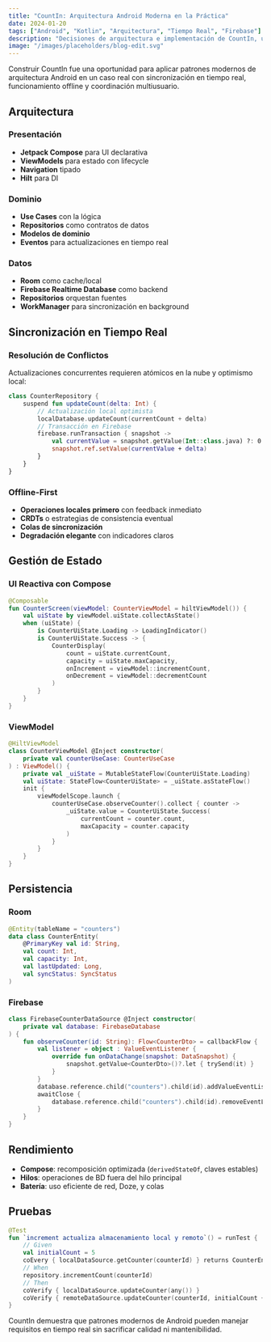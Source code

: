 ```yaml
---
title: "CountIn: Arquitectura Android Moderna en la Práctica"
date: 2024-01-20
tags: ["Android", "Kotlin", "Arquitectura", "Tiempo Real", "Firebase"]
description: "Decisiones de arquitectura e implementación de CountIn, una app de control de aforo en tiempo real"
image: "/images/placeholders/blog-edit.svg"
---
```


Construir CountIn fue una oportunidad para aplicar patrones modernos de arquitectura Android en un caso real con sincronización en tiempo real, funcionamiento offline y coordinación multiusuario.

## Arquitectura

### Presentación
- **Jetpack Compose** para UI declarativa
- **ViewModels** para estado con lifecycle
- **Navigation** tipado
- **Hilt** para DI

### Dominio
- **Use Cases** con la lógica
- **Repositorios** como contratos de datos
- **Modelos de dominio**
- **Eventos** para actualizaciones en tiempo real

### Datos
- **Room** como cache/local
- **Firebase Realtime Database** como backend
- **Repositorios** orquestan fuentes
- **WorkManager** para sincronización en background

## Sincronización en Tiempo Real

### Resolución de Conflictos
Actualizaciones concurrentes requieren atómicos en la nube y optimismo local:

```kotlin
class CounterRepository {
    suspend fun updateCount(delta: Int) {
        // Actualización local optimista
        localDatabase.updateCount(currentCount + delta)
        // Transacción en Firebase
        firebase.runTransaction { snapshot ->
            val currentValue = snapshot.getValue(Int::class.java) ?: 0
            snapshot.ref.setValue(currentValue + delta)
        }
    }
}
```

### Offline-First
- **Operaciones locales primero** con feedback inmediato
- **CRDTs** o estrategias de consistencia eventual
- **Colas de sincronización**
- **Degradación elegante** con indicadores claros

## Gestión de Estado

### UI Reactiva con Compose

```kotlin
@Composable
fun CounterScreen(viewModel: CounterViewModel = hiltViewModel()) {
    val uiState by viewModel.uiState.collectAsState()
    when (uiState) {
        is CounterUiState.Loading -> LoadingIndicator()
        is CounterUiState.Success -> {
            CounterDisplay(
                count = uiState.currentCount,
                capacity = uiState.maxCapacity,
                onIncrement = viewModel::incrementCount,
                onDecrement = viewModel::decrementCount
            )
        }
    }
}
```

### ViewModel

```kotlin
@HiltViewModel
class CounterViewModel @Inject constructor(
    private val counterUseCase: CounterUseCase
) : ViewModel() {
    private val _uiState = MutableStateFlow(CounterUiState.Loading)
    val uiState: StateFlow<CounterUiState> = _uiState.asStateFlow()
    init {
        viewModelScope.launch {
            counterUseCase.observeCounter().collect { counter ->
                _uiState.value = CounterUiState.Success(
                    currentCount = counter.count,
                    maxCapacity = counter.capacity
                )
            }
        }
    }
}
```

## Persistencia

### Room

```kotlin
@Entity(tableName = "counters")
data class CounterEntity(
    @PrimaryKey val id: String,
    val count: Int,
    val capacity: Int,
    val lastUpdated: Long,
    val syncStatus: SyncStatus
)
```

### Firebase

```kotlin
class FirebaseCounterDataSource @Inject constructor(
    private val database: FirebaseDatabase
) {
    fun observeCounter(id: String): Flow<CounterDto> = callbackFlow {
        val listener = object : ValueEventListener {
            override fun onDataChange(snapshot: DataSnapshot) {
                snapshot.getValue<CounterDto>()?.let { trySend(it) }
            }
        }
        database.reference.child("counters").child(id).addValueEventListener(listener)
        awaitClose {
            database.reference.child("counters").child(id).removeEventListener(listener)
        }
    }
}
```

## Rendimiento

- **Compose**: recomposición optimizada (`derivedStateOf`, claves estables)
- **Hilos**: operaciones de BD fuera del hilo principal
- **Batería**: uso eficiente de red, Doze, y colas

## Pruebas

```kotlin
@Test
fun `increment actualiza almacenamiento local y remoto`() = runTest {
    // Given
    val initialCount = 5
    coEvery { localDataSource.getCounter(counterId) } returns CounterEntity(counterId, initialCount, 100, System.currentTimeMillis())
    // When
    repository.incrementCount(counterId)
    // Then
    coVerify { localDataSource.updateCounter(any()) }
    coVerify { remoteDataSource.updateCounter(counterId, initialCount + 1) }
}
```

CountIn demuestra que patrones modernos de Android pueden manejar requisitos en tiempo real sin sacrificar calidad ni mantenibilidad.

